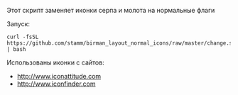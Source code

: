 Этот скрипт заменяет иконки серпа и молота на нормальные флаги

Запуск:

```
curl -fsSL https://github.com/stamm/birman_layout_normal_icons/raw/master/change.sh | bash
```



Использованы иконки с сайтов:

* http://www.iconattitude.com
* http://www.iconfinder.com
